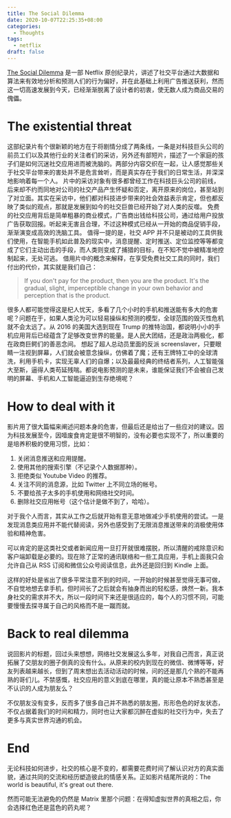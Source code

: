 ```yaml
---
title: The Social Dilemma
date: 2020-10-07T22:25:35+08:00
categories: 
  - Thoughts
tags:
  - netflix
draft: false
---
```


[The Social Dilemma](https://movie.douban.com/subject/34960008/) 是一部 Netflix 原创纪录片，讲述了社交平台通过大数据和算法来有效地分析和预测人们的行为偏好，并在此基础上利用广告推送获利，然而这一切高速发展到今天，已经渐渐脱离了设计者的初衷，使无数人成为商品交易的傀儡。

# The existential threat

这部纪录片有个很新颖的地方在于将剧情分成了两条线，一条是对科技巨头公司的前员工们以及其他行业的关注者们的采访，另外还有部短片，描述了一个家庭的孩子们是如何沉迷社交应用进而被洗脑的。两部分内容交织在一起，让人感觉那些关于社交平台带来的害处并不是危言耸听，而是真实存在于我们的日常生活，并深深地影响着每一个人。
片中的采访对象有很多都曾经工作在科技巨头公司的前线，后来却不约而同地对公司的社交产品产生怀疑和否定，离开原来的岗位，甚至站到了对立面。其实在采访中，他们都对科技进步带来的社会效益表示肯定，但也都反映了类似的观点，那就是发展到如今的社交巨兽已经开始了对人类的反噬。
免费的社交应用背后是简单粗暴的商业模式，广告商出钱给科技公司，通过给用户投放广告获取回报。听起来无害且合理，不过这种模式已经从一开始的商品促销手段，渐渐演变成高效的洗脑工具。
值得一提的是，社交 APP 并不只是被动的工具供我们使用，在智能手机如此普及的现实中，消息提醒、定时推送、定位监控等等都变成了它们主动出击的手段，而人类则变成了捕猎的目标，在不知不觉中被精准地控制起来，无处可逃。
借用片中的概念来解释，在享受免费社交工具的同时，我们付出的代价，其实就是我们自己：

> If you don't pay for the product, then you are the product.
> It's the gradual, slight, imperceptible change in your own behavior and perception that is the product.

很多人都可能觉得这是杞人忧天，多看了几个小时的手机和推送能有多大的危害呢？问题在于，如果人类沦为可以轻易操纵和预测的模型，全球范围的毁灭性危机就不会太远了。从 2016 的美国大选到现在 Trump 的推特治国，都说明小小的手机应用背后已经蕴含了足够改变世界的能量。是人民大团结，还是政治两极化，都在政商巨鳄们的善恶念间。
想起了超人总动员里面的反派 screenslaver，只要眼睛一注视到屏幕，人们就会被意念操纵，仿佛着了魔；还有王牌特工中的全球清洗，利用手机卡，实现无辜人们的自爆；以及最最经典的终结者系列，人工智能强大至斯，逼得人类苟延残喘。都说电影预测的是未来，谁能保证我们不会被自己发明的屏幕、手机和人工智能逼迫到生存绝境呢？

# How to deal with it

影片用了很大篇幅来阐述问题本身的危害，但最后还是给出了一些应对的建议。因为科技发展至今，因噎废食肯定是很不明智的，没有必要也实现不了，所以重要的是培养积极的使用习惯，比如：

1. 关闭消息推送和应用提醒。
2. 使用其他的搜索引擎（不记录个人数据那种）。
3. 拒绝类似 Youtube Video 的推荐。
4. 关注不同的消息源，比如 Twitter 上不同立场的帐号。
5. 不要给孩子太多的手机使用和网络社交时间。
6. 删除社交应用帐号（这个估计是做不到了，哈哈）。

对于我个人而言，其实从工作之后就开始有意无意地做减少手机使用的尝试。一是发现消息类应用并不能代替阅读，另外也感受到了无限消息推送带来的消极使用体验和精神危害。

可以肯定的是这类社交或者新闻应用一旦打开就很难摆脱，所以清醒的戒除意识和客户端卸载是必要的。现在除了正常的通讯联络和一些工具应用，手机上面我只会允许自己从 RSS 订阅和微信公众号阅读信息，此外还是回归到 Kindle 上面。

这样的好处是省出了很多平常注意不到的时间，一开始的时候甚至觉得无事可做，不自觉地想去拿手机，但时间长了之后就会有抽身而出的轻松感，焕然一新。我本身社交的需求并不大，所以一段时间下来还是很适应的，每个人的习惯不同，可能要慢慢去探寻属于自己的风格而不是一蹴而就。

# Back to real dilemma

说回影片的标题，回过头来想想，网络社交发展这么多年，对我自己而言，真正说拓展了交朋友的圈子倒真的没有什么。从原来的校内到现在的微信、微博等等，好友列表越来越长，但到了周末想出去活动活动的时候，问的还是那几个熟的不能再熟的哥们儿。不禁感慨，社交应用的意义到底在哪里，真的能让原本不熟悉甚至是不认识的人成为朋友么？

不仅朋友没有变多，反而多了很多自己并不熟悉的朋友圈，形形色色的好友状态，不仅占据着我们的时间和精力，同时也让大家都沉醉在虚拟的社交行为中，失去了更多与真实世界沟通的机会。

# End

无论科技如何进步，社交的核心是不变的，都需要花费时间了解认识对方的真实面貌，通过共同的交流和经历塑造彼此的情感关系。正如影片结尾所说的：The world is beautiful, it's great out there. 

然而可能无法避免的仍然是 Matrix 里那个问题：在得知虚拟世界的真相之后，你会选择红色还是蓝色的药丸呢？
